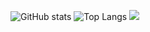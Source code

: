![GitHub stats](https://github-readme-stats.vercel.app/api?username=tihonovka&show_icons=true&theme=merko)
![Top Langs](https://github-readme-stats.vercel.app/api/top-langs/?username=tihonovka&hide_progress=true)
<picture>
  <source
    srcset="https://github-readme-stats.vercel.app/api?username=tihonovka&show_icons=true&theme=dark"
    media="(prefers-color-scheme: dark)"
  />
  <source
    srcset="https://github-readme-stats.vercel.app/api?username=tihonovka&show_icons=true"
    media="(prefers-color-scheme: light), (prefers-color-scheme: no-preference)"
  />
  <img src="https://github-readme-stats.vercel.app/api?username=tihonovka&show_icons=true" />
</picture>

